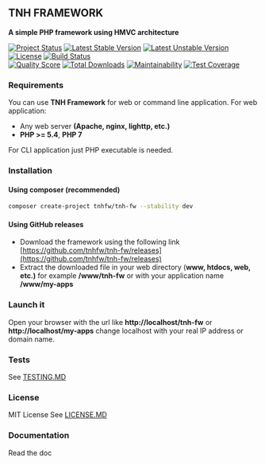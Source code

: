 ## TNH FRAMEWORK
**A simple PHP framework using HMVC architecture**

[![Project Status](http://opensource.box.com/badges/active.svg)](http://opensource.box.com/badges)
[![Latest Stable Version](https://poser.pugx.org/tnhfw/tnh-fw/v/stable)](https://packagist.org/packages/tnhfw/tnh-fw)
[![Latest Unstable Version](https://poser.pugx.org/tnhfw/tnh-fw/v/unstable)](https://packagist.org/packages/tnhfw/tnh-fw)
[![License](https://poser.pugx.org/tnhfw/tnh-fw/license)](https://packagist.org/packages/tnhfw/tnh-fw)
[![Build Status](https://img.shields.io/travis/tnhfw/tnh-fw/1.0.0-dev.svg?style=flat-square)](https://travis-ci.com/tnhfw/tnh-fw)  
[![Quality Score](https://img.shields.io/scrutinizer/g/tnhfw/tnh-fw.svg?style=flat-square)](https://scrutinizer-ci.com/g/tnhfw/tnh-fw)
[![Total Downloads](https://poser.pugx.org/tnhfw/tnh-fw/downloads)](https://packagist.org/packages/tnhfw/tnh-fw)
[![Maintainability](https://api.codeclimate.com/v1/badges/7cd6345e1f49603a0817/maintainability)](https://codeclimate.com/github/tnhfw/tnh-fw/maintainability)
[![Test Coverage](https://api.codeclimate.com/v1/badges/7cd6345e1f49603a0817/test_coverage)](https://codeclimate.com/github/tnhfw/tnh-fw/test_coverage)


### Requirements 
You can use **TNH Framework** for web or command line application. For web application: 
 - Any web server **(Apache, nginx, lighttp, etc.)**
 - **PHP >= 5.4**, **PHP 7** 

For CLI application just PHP executable is needed. 

### Installation
#### Using composer (recommended)
```bash
composer create-project tnhfw/tnh-fw --stability dev
```
#### Using GitHub releases
 - Download the framework using the following link [https://github.com/tnhfw/tnh-fw/releases](https://github.com/tnhfw/tnh-fw/releases)
 - Extract the downloaded file in your web directory (**www, htdocs, web, etc.)** for example **/www/tnh-fw** or with your application name **/www/my-apps**

### Launch it
Open your browser with the url like **http://localhost/tnh-fw** or **http://localhost/my-apps** change localhost with your real IP address or domain name.

### Tests
See [TESTING.MD](TESTING.MD)

### License
MIT License See [LICENSE.MD](LICENSE.MD)

### Documentation 
Read the doc
